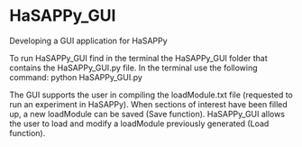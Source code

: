# HaSAPPy_GUI
Developing a GUI application for HaSAPPy

To run HaSAPPy_GUI find in the terminal the HaSAPPy_GUI folder that contains the HaSAPPy_GUI.py file.
In the terminal use the following command:
python HaSAPPy_GUI.py

The GUI supports the user in compiling the loadModule.txt file (requested to run an experiment in HaSAPPy). When sections of interest have been filled up, a new loadModule can be saved (Save function). HaSAPPy_GUI allows the user to load and modify a loadModule previously generated (Load function).
